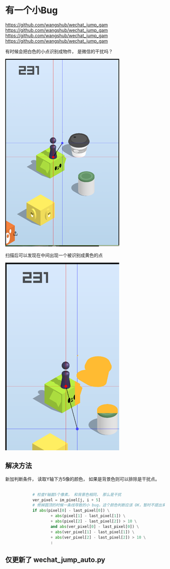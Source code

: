 # 有一个小Bug


https://github.com/wangshub/wechat_jump_gam
https://github.com/wangshub/wechat_jump_gam
https://github.com/wangshub/wechat_jump_gam
https://github.com/wangshub/wechat_jump_gam

有时候会把白色的小点识别成物件， 是微信的干扰吗？

![](./resource/image/wechatJump1.png)

扫描后可以发现在中间出现一个被识别成黄色的点

![](./resource/image/wechatJump2.png)




## 解决方法

新加判断条件， 读取Y轴下方5像的颜色， 如果是背景色则可以排除是干扰点。
```python

            # 检查Y轴面5个像素， 和背景色相同， 那么是干扰
            ver_pixel = im_pixel[j, i + 5]
            # 修掉圆顶的时候一条线导致的小 bug，这个颜色判断应该 OK，暂时不提出来
            if abs(pixel[0] - last_pixel[0]) \
                    + abs(pixel[1] - last_pixel[1]) \
                    + abs(pixel[2] - last_pixel[2]) > 10 \
                    and abs(ver_pixel[0] - last_pixel[0]) \
                    + abs(ver_pixel[1] - last_pixel[1]) \
                    + abs(ver_pixel[2] - last_pixel[2]) > 10 \
                    :
```


## 仅更新了 wechat_jump_auto.py
